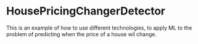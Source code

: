 # HousePricingChangerDetector
This is an example of how to use different technologies, to apply ML to the problem of predicting when the price of a house wil change.
